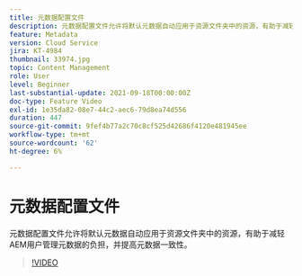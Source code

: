 ```yaml
---
title: 元数据配置文件
description: 元数据配置文件允许将默认元数据自动应用于资源文件夹中的资源，有助于减轻AEM用户管理元数据的负担，并提高元数据一致性。
feature: Metadata
version: Cloud Service
jira: KT-4984
thumbnail: 33974.jpg
topic: Content Management
role: User
level: Beginner
last-substantial-update: 2021-09-18T00:00:00Z
doc-type: Feature Video
exl-id: 1e35da82-08e7-44c2-aec6-79d8ea74d556
duration: 447
source-git-commit: 9fef4b77a2c70c8cf525d42686f4120e481945ee
workflow-type: tm+mt
source-wordcount: '62'
ht-degree: 6%

---
```


# 元数据配置文件

元数据配置文件允许将默认元数据自动应用于资源文件夹中的资源，有助于减轻AEM用户管理元数据的负担，并提高元数据一致性。

>[!VIDEO](https://video.tv.adobe.com/v/33974?quality=12&learn=on)
